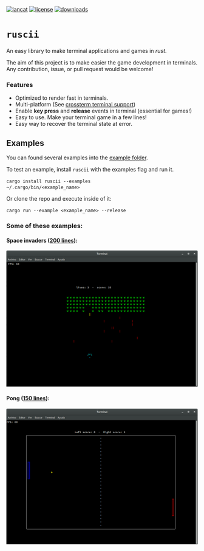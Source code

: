 [![lancat](https://img.shields.io/crates/v/ruscii)](https://crates.io/crates/ruscii)
[![license](https://img.shields.io/crates/l/ruscii)](https://www.apache.org/licenses/LICENSE-2.0.txt)
[![downloads](https://img.shields.io/crates/d/ruscii)](https://crates.io/crates/ruscii)

# `ruscii`
An easy library to make terminal applications and games in *rust*.

The aim of this project is to make easier the game development in terminals.
Any contribution, issue, or pull request would be welcome!

### Features
- Optimized to render fast in terminals.
- Multi-platform (See [crossterm terminal support](https://github.com/crossterm-rs/crossterm#tested-terminals))
- Enable **key press** and **release** events in terminal (essential for games!)
- Easy to use. Make your terminal game in a few lines!
- Easy way to recover the terminal state at error.

## Examples
You can found several examples into the [example folder](examples).

To test an example, install `ruscii` with the examples flag and run it.
```
cargo install ruscii --examples
~/.cargo/bin/<example_name>
```

Or clone the repo and execute inside of it:
```
cargo run --example <example_name> --release
```

### Some of these examples:
#### Space invaders ([200 lines](examples/space_invaders.rs)):
  ![](images/space_invaders.png)

#### Pong ([150 lines](examples/pong.rs)):
  ![](images/pong.png)

